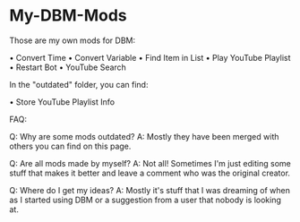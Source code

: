 # My-DBM-Mods
Those are my own mods for DBM:

• Convert Time
• Convert Variable
• Find Item in List
• Play YouTube Playlist
• Restart Bot
• YouTube Search

In the "outdated" folder, you can find:

• Store YouTube Playlist Info



FAQ:

Q: Why are some mods outdated?
A: Mostly they have been merged with others you can find on this page.

Q: Are all mods made by myself?
A: Not all! Sometimes I'm just editing some stuff that makes it better and leave a comment who was the original creator.

Q: Where do I get my ideas?
A: Mostly it's stuff that I was dreaming of when as I started using DBM or a suggestion from a user that nobody is looking at.
